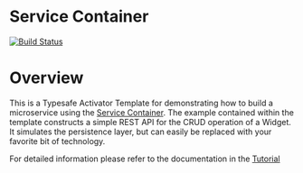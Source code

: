 Service Container
===========================

[![Build Status](https://travis-ci.org/vonnagy/activator-service-container-tutorial.png?branch=master)](https://travis-ci.org/vonnagy/activator-service-container-tutorial)

# Overview
This is a Typesafe Activator Template for demonstrating how to build a microservice using the
[Service Container](https://github.com/vonnagy/service-container). The example contained within the template constructs
a simple REST API for the CRUD operation of a Widget. It simulates the persistence layer, but can easily be replaced with your favorite bit of technology.

For detailed information please refer to the documentation in the [Tutorial](tutorial/index.md)
